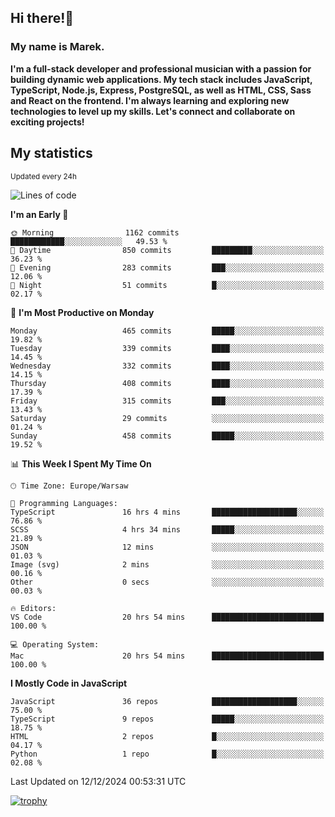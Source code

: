 ## Hi there!👋 ##
### My name is Marek. ###

**I'm a full-stack developer and professional musician with a passion for building dynamic web applications. My tech stack includes JavaScript, TypeScript, Node.js, Express, PostgreSQL, as well as HTML, CSS, Sass and React on the frontend. I'm always learning and exploring new technologies to level up my skills. Let's connect and collaborate on exciting projects!**

## My statistics ##
<sub>Updated every 24h</sub>
<!--START_SECTION:waka-->
![Lines of code](https://img.shields.io/badge/From%20Hello%20World%20I%27ve%20Written-67.1%20thousand%20lines%20of%20code-blue)

**I'm an Early 🐤** 

```text
🌞 Morning                1162 commits        ████████████░░░░░░░░░░░░░   49.53 % 
🌆 Daytime                850 commits         █████████░░░░░░░░░░░░░░░░   36.23 % 
🌃 Evening                283 commits         ███░░░░░░░░░░░░░░░░░░░░░░   12.06 % 
🌙 Night                  51 commits          █░░░░░░░░░░░░░░░░░░░░░░░░   02.17 % 
```
📅 **I'm Most Productive on Monday** 

```text
Monday                   465 commits         █████░░░░░░░░░░░░░░░░░░░░   19.82 % 
Tuesday                  339 commits         ████░░░░░░░░░░░░░░░░░░░░░   14.45 % 
Wednesday                332 commits         ████░░░░░░░░░░░░░░░░░░░░░   14.15 % 
Thursday                 408 commits         ████░░░░░░░░░░░░░░░░░░░░░   17.39 % 
Friday                   315 commits         ███░░░░░░░░░░░░░░░░░░░░░░   13.43 % 
Saturday                 29 commits          ░░░░░░░░░░░░░░░░░░░░░░░░░   01.24 % 
Sunday                   458 commits         █████░░░░░░░░░░░░░░░░░░░░   19.52 % 
```


📊 **This Week I Spent My Time On** 

```text
🕑︎ Time Zone: Europe/Warsaw

💬 Programming Languages: 
TypeScript               16 hrs 4 mins       ███████████████████░░░░░░   76.86 % 
SCSS                     4 hrs 34 mins       █████░░░░░░░░░░░░░░░░░░░░   21.89 % 
JSON                     12 mins             ░░░░░░░░░░░░░░░░░░░░░░░░░   01.03 % 
Image (svg)              2 mins              ░░░░░░░░░░░░░░░░░░░░░░░░░   00.16 % 
Other                    0 secs              ░░░░░░░░░░░░░░░░░░░░░░░░░   00.03 % 

🔥 Editors: 
VS Code                  20 hrs 54 mins      █████████████████████████   100.00 % 

💻 Operating System: 
Mac                      20 hrs 54 mins      █████████████████████████   100.00 % 
```

**I Mostly Code in JavaScript** 

```text
JavaScript               36 repos            ███████████████████░░░░░░   75.00 % 
TypeScript               9 repos             █████░░░░░░░░░░░░░░░░░░░░   18.75 % 
HTML                     2 repos             █░░░░░░░░░░░░░░░░░░░░░░░░   04.17 % 
Python                   1 repo              █░░░░░░░░░░░░░░░░░░░░░░░░   02.08 % 
```




 Last Updated on 12/12/2024 00:53:31 UTC
<!--END_SECTION:waka-->
[![trophy](https://github-profile-trophy.vercel.app/?username=ryo-ma&theme=onedark)](https://github.com/ryo-ma/github-profile-trophy)
<!--
**MarekSax/MarekSax** is a ✨ _special_ ✨ repository because its `README.md` (this file) appears on your GitHub profile.

Here are some ideas to get you started:

- 🔭 I’m currently working on ...
- 🌱 I’m currently learning ...
- 👯 I’m looking to collaborate on ...
- 🤔 I’m looking for help with ...
- 💬 Ask me about ...
- 📫 How to reach me: ...
- 😄 Pronouns: ...
- ⚡ Fun fact: ...
-->

